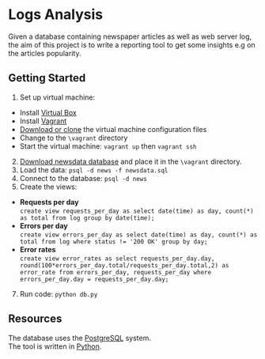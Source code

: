 # Logs Analysis
Given a database containing newspaper articles as well as web server log, the aim of this project is to write a reporting tool to get some insights e.g on the articles popularity.  
## Getting Started
1. Set up virtual machine:
  - Install [Virtual Box](https://www.virtualbox.org/)
  - Install [Vagrant](https://www.vagrantup.com/)
  - [Download or clone](https://github.com/udacity/fullstack-nanodegree-vm) the virtual machine configuration files
  - Change to the `\vagrant` directory
  - Start the virtual machine: `vagrant up` then `vagrant ssh`
2. [Download newsdata database](https://d17h27t6h515a5.cloudfront.net/topher/2016/August/57b5f748_newsdata/newsdata.zip) and place it in the `\vagrant` directory.
4. Load the data: `psql -d news -f newsdata.sql`
5. Connect to the database: `psql -d news`
6. Create the views:
  - **Requests per day**  
  `create view requests_per_day as select date(time) as day, count(*) as total from log group by date(time);`
  - **Errors per day**  
  `create view errors_per_day as select date(time) as day, count(*) as total from log
  where status != '200 OK'
  group by day;`
  - **Error rates**  
  `create view error_rates as select requests_per_day.day, round(100*errors_per_day.total/requests_per_day.total,2)
  as error_rate from errors_per_day, requests_per_day where errors_per_day.day = requests_per_day.day;`
7. Run code: `python db.py`
## Resources
The database uses the [PostgreSQL](https://www.postgresql.org/) system.  
The tool is written in [Python](https://www.python.org/).
